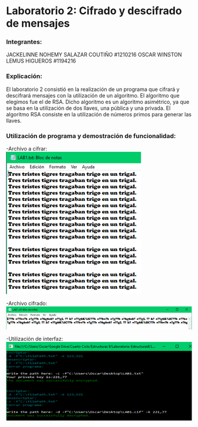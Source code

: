 # Laboratorio 2: Cifrado y descifrado de mensajes

### Integrantes: 
JACKELINNE NOHEMY SALAZAR COUTIÑO #1210216 
OSCAR WINSTON LEMUS HIGUEROS #1194216 

### Explicación:
El laboratorio 2 consistió en la realización de un programa que cifrará y descifrará mensajes con la utilización de un algoritmo. El algoritmo que elegimos fue el de RSA. Dicho algoritmo es un algoritmo asimétrico, ya que se basa en la utilización de dos llaves, una pública y una privada. El algoritmo RSA consiste en la utilización de números primos para generar las llaves.

### Utilización de programa y demostración de funcionalidad:

-Archivo a cifrar: <br />
![alt text](https://github.com/JackelinneSC/Lab02-DataEncryption/blob/master/Lab02_DataEncription/Images/archivoACifrar.PNG)

-Archivo cifrado: <br />
![alt text](https://github.com/JackelinneSC/Lab02-DataEncryption/blob/master/Lab02_DataEncription/Images/archivoCifrado.PNG)

-Utilización de interfaz: <br />
![alt text](https://github.com/JackelinneSC/Lab02-DataEncryption/blob/master/Lab02_DataEncription/Images/interfaz.PNG)

